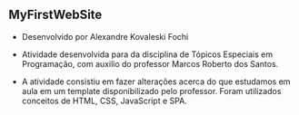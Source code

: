 ## MyFirstWebSite
 
* Desenvolvido por Alexandre Kovaleski Fochi

* Atividade desenvolvida para da disciplina de Tópicos Especiais em Programação, com auxilio do professor Marcos Roberto dos Santos. 

* A atividade consistiu em fazer alterações acerca do que estudamos em aula em um template disponibilizado pelo professor. Foram utilizados conceitos de HTML, CSS, JavaScript e SPA.
